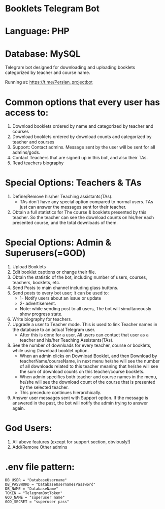 # Booklets Telegram Bot

# Language: PHP
# Database: MySQL

Telegram bot designed for downloading and uploading booklets categorized by teacher and course name.

Running at: https://t.me/Persian_projectbot

# Common options that every user has access to:
1. Download booklets ordered by name and categorized by teacher and courses
2. Download booklets ordered by download counts and categorized by teacher and courses
3. Support: Contact admins. Message sent by the user will be sent for all admins/gods.
4. Contact Teachers that are signed up in this bot, and also their TAs.
5. Read teachers biography

# Special Options: Teachers & TAs
1. Define/Remove his/her Teaching assistants(TAs).
    * TAs don't have any special option compared to normal users. TAs just can answer the messages sent for their teacher.
2. Obtain a full statistics for The course & booklets presented by this teacher. So the teacher can see the download counts on his/her each presented course, and the total downloads of them.

# Special Options: Admin & Superusers(=GOD)
1. Upload Booklets
2. Edit booklet captions or change their file.
3. Obtain the statistic of the bot, including number of users, courses, teachers, booklets, etc.
4. Send Posts to main channel including glass buttons.
5. Send posts to every bot user; It can be used to:
    * 1- Notify users about an issue or update
    * 2- advertisement.
    * Note: while sending post to all users, The bot will simultaneously show progress state.
6. Write biography for teachers.
7. Upgrade a user to Teacher mode. This is used to link Teacher names in the database to an actual Telegram user.
    * After this is done for a user, All users can contact that user as a teacher and his/her Teaching Assistants(TAs).
8. See the number of downloads for every teacher, course or booklets, while using Download booklet option.
    * When an admin clicks on Download Booklet, and then Download by teacherName/courseName, in next menu he/she will see the number of all downloads related to this teacher
    meaning that he/she will see the sum of download counts on this teacher/course booklets.
    * When admin specifies both teacher and course names in the menu, he/she will see the download count of the course that is presented by the selected teacher.
    * This precedure continues hierarchically.
9. Answer user messages sent with Support option. If the message is answered in the past, the bot will notify the admin trying to answer again.

# God Users:
1. All above features (except for support section, obviously!)
2. Add/Remove Other admins

# .env file pattern:
    DB_USER = "DatabaseUsername"
    DB_PASSWORD = "DatabaseUsernamesPassword"
    DB_NAME = "DatabaseName"
    TOKEN = "TelegramBotToken"
    GOD_NAME = "superuser name"
    GOD_SECRET = "superuser pass"
